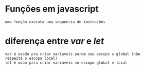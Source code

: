 # Funções em javascript
    uma função executa uma sequencia de instruções
# diferença entre *var* e *let*
    var é usado pra criar variáveis porem seu escopo e global (não respeita o escopo local)
    let é usao para criar variáveis no escopo global e local